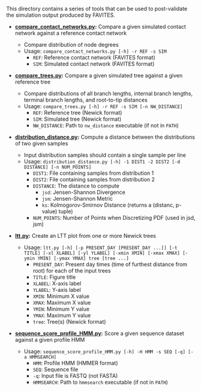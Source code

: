 This directory contains a series of tools that can be used to post-validate the simulation output produced by FAVITES.

* **[compare_contact_networks.py](compare_contact_networks.py):** Compare a given simulated contact network against a reference contact network
    * Compare distribution of node degrees
    * Usage: `compare_contact_networks.py [-h] -r REF -s SIM`
        * `REF`: Reference contact network (FAVITES format)
        * `SIM`: Simulated contact network (FAVITES format)

* **[compare_trees.py](compare_trees.py):** Compare a given simulated tree against a given reference tree
    * Compare distributions of all branch lengths, internal branch lengths, terminal branch lengths, and root-to-tip distances
    * Usage: `compare_trees.py [-h] -r REF -s SIM [-n NW_DISTANCE]`
        * `REF`: Reference tree (Newick format)
        * `SIM`: Simulated tree (Newick format)
        * `NW_DISTANCE`: Path to `nw_distance` executable (if not in `PATH`)

* **[distribution_distance.py](distribution_distance.py):** Compute a distance between the distributions of two given samples
    * Input distribution samples should contain a single sample per line
    * Usage: `distribution_distance.py [-h] -1 DIST1 -2 DIST2 [-d DISTANCE] [-n NUM_POINTS]`
        * `DIST1`: File containing samples from distribution 1
        * `DIST2`: File containing samples from distribution 2
        * `DISTANCE`: The distance to compute
            * `jsd`: Jensen-Shannon Divergence
            * `jsm`: Jensen-Shannon Metric
            * `ks`: Kolmogorov-Smirnov Distance (returns a (distanc, p-value) tuple)
        * `NUM_POINTS`: Number of Points when Discretizing PDF (used in jsd, jsm)

* **[ltt.py](ltt.py):** Create an LTT plot from one or more Newick trees
    * Usage: `ltt.py [-h] [-p PRESENT_DAY [PRESENT_DAY ...]] [-t TITLE] [-xl XLABEL] [-yl YLABEL] [-xmin XMIN] [-xmax XMAX] [-ymin YMIN] [-ymax YMAX] tree [tree ...]`
        * `PRESENT_DAY`: Present day times (time of furthest distance from root) for each of the input trees
        * `TITLE`: Figure title
        * `XLABEL`: X-axis label
        * `YLABEL`: Y-axis label
        * `XMIN`: Minimum X value
        * `XMAX`: Maximum X value
        * `YMIN`: Minimum Y value
        * `YMAX`: Maximum Y value
        * `tree`: Tree(s) (Newick format)

* **[sequence_score_profile_HMM.py](sequence_score_profile_HMM.py):** Score a given sequence dataset against a given profile HMM
    * Usage: `sequence_score_profile_HMM.py [-h] -H HMM -s SEQ [-q] [-a HMMSEARCH]`
        * `HMM`: Profile HMM (HMMER format)
        * `SEQ`: Sequence file
        * `-q`: Input file is FASTQ (not FASTA)
        * `HMMSEARCH`: Path to `hmmsearch` executable (if not in `PATH`)
